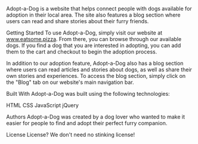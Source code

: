 Adopt-a-Dog is a website that helps connect people with dogs available for adoption in their local area. The site also features a blog section where users can read and share stories about their furry friends.

Getting Started
To use Adopt-a-Dog, simply visit our website at www.eatsome.pizza. From there, you can browse through our available dogs. If you find a dog that you are interested in adopting, you can add them to the cart and checkout to begin the adoption process.

In addition to our adoption feature, Adopt-a-Dog also has a blog section where users can read articles and stories about dogs, as well as share their own stories and experiences. To access the blog section, simply click on the "Blog" tab on our website's main navigation bar.

Built With
Adopt-a-Dog was built using the following technologies:

HTML
CSS
JavaScript
jQuery

Authors
Adopt-a-Dog was created by a dog lover who wanted to make it easier for people to find and adopt their perfect furry companion.

License
License? We don't need no stinking license!